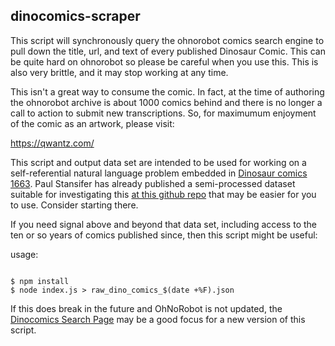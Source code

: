 dinocomics-scraper
---

This script will synchronously query the ohnorobot comics search engine to pull down the title, url, and text of every published Dinosaur Comic. This can be quite hard on ohnorobot so please be careful when you use this. This is also very brittle, and it may stop working at any time.

This isn't a great way to consume the comic. In fact, at the time of authoring the ohnorobot archive is about 1000 comics behind and there is no longer a call to action to submit new transcriptions. So, for maximumum enjoyment of the comic as an artwork, please visit:

https://qwantz.com/

This script and output data set are intended to be used for working on a self-referential natural language problem embedded in [Dinosaur comics 1663](https://qwantz.com/index.php?comic=1663). Paul Stansifer has already published a semi-processed dataset suitable for investigating this [at this github repo](https://github.com/paulstansifer/qwantzle_data) that may be easier for you to use. Consider starting there.

If you need signal above and beyond that data set, including access to the ten or so years of comics published since, then this script might be useful:

usage:
```shell

$ npm install
$ node index.js > raw_dino_comics_$(date +%F).json

```

If this does break in the future and OhNoRobot is not updated, the [Dinocomics Search Page](https://www.qwantz.com/search.php) may be a good focus for a new version of this script.